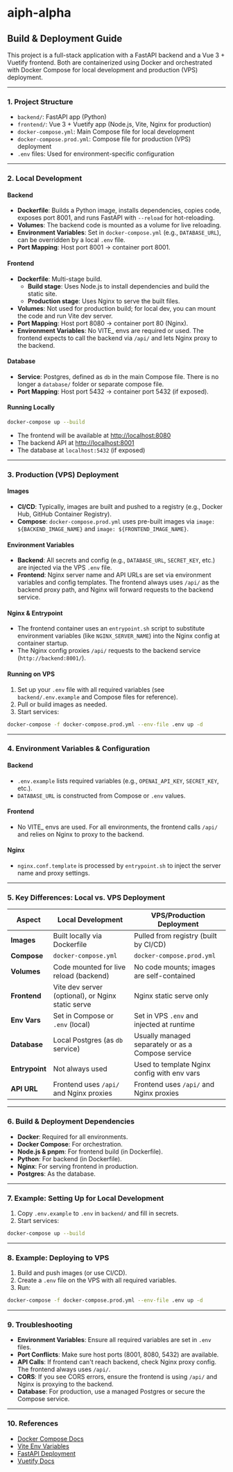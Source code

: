 # aiph-alpha

## Build & Deployment Guide

This project is a full-stack application with a FastAPI backend and a Vue 3 + Vuetify frontend. Both are containerized using Docker and orchestrated with Docker Compose for local development and production (VPS) deployment.

---

### 1. Project Structure

- `backend/`: FastAPI app (Python)
- `frontend/`: Vue 3 + Vuetify app (Node.js, Vite, Nginx for production)
- `docker-compose.yml`: Main Compose file for local development
- `docker-compose.prod.yml`: Compose file for production (VPS) deployment
- `.env` files: Used for environment-specific configuration

---

### 2. Local Development

#### Backend
- **Dockerfile**: Builds a Python image, installs dependencies, copies code, exposes port 8001, and runs FastAPI with `--reload` for hot-reloading.
- **Volumes**: The backend code is mounted as a volume for live reloading.
- **Environment Variables**: Set in `docker-compose.yml` (e.g., `DATABASE_URL`), can be overridden by a local `.env` file.
- **Port Mapping**: Host port 8001 → container port 8001.

#### Frontend
- **Dockerfile**: Multi-stage build.
  - **Build stage**: Uses Node.js to install dependencies and build the static site.
  - **Production stage**: Uses Nginx to serve the built files.
- **Volumes**: Not used for production build; for local dev, you can mount the code and run Vite dev server.
- **Port Mapping**: Host port 8080 → container port 80 (Nginx).
- **Environment Variables**: No VITE_ envs are required or used. The frontend expects to call the backend via `/api/` and lets Nginx proxy to the backend.

#### Database
- **Service**: Postgres, defined as `db` in the main Compose file. There is no longer a `database/` folder or separate compose file.
- **Port Mapping**: Host port 5432 → container port 5432 (if exposed).

#### Running Locally

```bash
docker-compose up --build
```
- The frontend will be available at [http://localhost:8080](http://localhost:8080)
- The backend API at [http://localhost:8001](http://localhost:8001)
- The database at `localhost:5432` (if exposed)

---

### 3. Production (VPS) Deployment

#### Images
- **CI/CD**: Typically, images are built and pushed to a registry (e.g., Docker Hub, GitHub Container Registry).
- **Compose**: `docker-compose.prod.yml` uses pre-built images via `image: ${BACKEND_IMAGE_NAME}` and `image: ${FRONTEND_IMAGE_NAME}`.

#### Environment Variables
- **Backend**: All secrets and config (e.g., `DATABASE_URL`, `SECRET_KEY`, etc.) are injected via the VPS `.env` file.
- **Frontend**: Nginx server name and API URLs are set via environment variables and config templates. The frontend always uses `/api/` as the backend proxy path, and Nginx will forward requests to the backend service.

#### Nginx & Entrypoint
- The frontend container uses an `entrypoint.sh` script to substitute environment variables (like `NGINX_SERVER_NAME`) into the Nginx config at container startup.
- The Nginx config proxies `/api/` requests to the backend service (`http://backend:8001/`).

#### Running on VPS

1. Set up your `.env` file with all required variables (see `backend/.env.example` and Compose files for reference).
2. Pull or build images as needed.
3. Start services:

```bash
docker-compose -f docker-compose.prod.yml --env-file .env up -d
```

---

### 4. Environment Variables & Configuration

#### Backend
- `.env.example` lists required variables (e.g., `OPENAI_API_KEY`, `SECRET_KEY`, etc.).
- `DATABASE_URL` is constructed from Compose or `.env` values.

#### Frontend
- No VITE_ envs are used. For all environments, the frontend calls `/api/` and relies on Nginx to proxy to the backend.

#### Nginx
- `nginx.conf.template` is processed by `entrypoint.sh` to inject the server name and proxy settings.

---

### 5. Key Differences: Local vs. VPS Deployment

| Aspect         | Local Development                                 | VPS/Production Deployment                        |
|----------------|---------------------------------------------------|--------------------------------------------------|
| **Images**     | Built locally via Dockerfile                      | Pulled from registry (built by CI/CD)            |
| **Compose**    | `docker-compose.yml`                              | `docker-compose.prod.yml`                        |
| **Volumes**    | Code mounted for live reload (backend)            | No code mounts; images are self-contained         |
| **Frontend**   | Vite dev server (optional), or Nginx static serve | Nginx static serve only                          |
| **Env Vars**   | Set in Compose or `.env` (local)                  | Set in VPS `.env` and injected at runtime        |
| **Database**   | Local Postgres (as `db` service)                  | Usually managed separately or as a Compose service |
| **Entrypoint** | Not always used                                   | Used to template Nginx config with env vars      |
| **API URL**    | Frontend uses `/api/` and Nginx proxies           | Frontend uses `/api/` and Nginx proxies          |

---

### 6. Build & Deployment Dependencies

- **Docker**: Required for all environments.
- **Docker Compose**: For orchestration.
- **Node.js & pnpm**: For frontend build (in Dockerfile).
- **Python**: For backend (in Dockerfile).
- **Nginx**: For serving frontend in production.
- **Postgres**: As the database.

---

### 7. Example: Setting Up for Local Development

1. Copy `.env.example` to `.env` in `backend/` and fill in secrets.
2. Start services:

```bash
docker-compose up --build
```

---

### 8. Example: Deploying to VPS

1. Build and push images (or use CI/CD).
2. Create a `.env` file on the VPS with all required variables.
3. Run:

```bash
docker-compose -f docker-compose.prod.yml --env-file .env up -d
```

---

### 9. Troubleshooting

- **Environment Variables**: Ensure all required variables are set in `.env` files.
- **Port Conflicts**: Make sure host ports (8001, 8080, 5432) are available.
- **API Calls**: If frontend can't reach backend, check Nginx proxy config. The frontend always uses `/api/`.
- **CORS**: If you see CORS errors, ensure the frontend is using `/api/` and Nginx is proxying to the backend.
- **Database**: For production, use a managed Postgres or secure the Compose service.

---

### 10. References

- [Docker Compose Docs](https://docs.docker.com/compose/)
- [Vite Env Variables](https://vitejs.dev/guide/env-and-mode.html)
- [FastAPI Deployment](https://fastapi.tiangolo.com/deployment/)
- [Vuetify Docs](https://vuetifyjs.com/)
